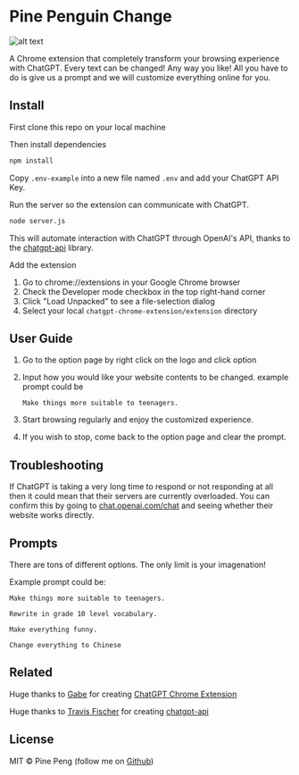 # Pine Penguin Change 

![alt text](https://github.com/colinpeng-datascience/internet-for-kids/blob/main/extension/assets/icon.png?raw=true)

A Chrome extension that completely transform your browsing experience with ChatGPT. 
Every text can be changed! Any way you like! All you have to do is give us a prompt and we will customize everything online for you.

## Install

First clone this repo on your local machine

Then install dependencies

```bash
npm install
```

Copy `.env-example` into a new file named `.env` and add your ChatGPT API Key.

Run the server so the extension can communicate with ChatGPT.

```bash
node server.js
```

This will automate interaction with ChatGPT through OpenAI's API, thanks to the [chatgpt-api](https://github.com/transitive-bullshit/chatgpt-api) library.

Add the extension

1. Go to chrome://extensions in your Google Chrome browser
2. Check the Developer mode checkbox in the top right-hand corner
3. Click "Load Unpacked" to see a file-selection dialog
4. Select your local `chatgpt-chrome-extension/extension` directory

## User Guide

1. Go to the option page by right click on the logo and click option
2. Input how you would like your website contents to be changed.
    example prompt could be 
    
    `Make things more suitable to teenagers.` 
3. Start browsing regularly and enjoy the customized experience.
4. If you wish to stop, come back to the option page and clear the prompt.

## Troubleshooting

If ChatGPT is taking a very long time to respond or not responding at all then it could mean that their servers are currently overloaded. You can confirm this by going to [chat.openai.com/chat](https://chat.openai.com/chat) and seeing whether their website works directly.

## Prompts

There are tons of different options. The only limit is your imagenation! 

Example prompt could be: 

`Make things more suitable to teenagers.` 

`Rewrite in grade 10 level vocabulary.` 

`Make everything funny.` 

`Change everything to Chinese` 

## Related
Huge thanks to <a href="https://twitter.com/gabe_ragland">Gabe</a> for creating [ChatGPT Chrome Extension](https://github.com/gragland/chatgpt-chrome-extension)

Huge thanks to <a href="https://twitter.com/transitive_bs">Travis Fischer</a> for creating [chatgpt-api](https://github.com/transitive-bullshit/chatgpt-api)

## License

MIT © Pine Peng (follow me on <a href="https://github.com/colinpeng-datascience">Github</a>)
